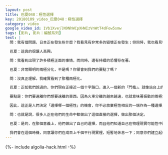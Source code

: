 ```yaml
---
layout: post
title: 巴夏048：極性選擇
key: 20180109_video_巴夏048：極性選擇
category: video
google_video_id: 1Vb1XvejlN9NhWCpXHWIzVnWtT4dFow5smw
tags: [影片, 影片｜編號系列]
text: |
  問：我有個問題，日本正在發生些什麼？我看見有非常多的毀壞正在發生；但同時，我也看見很多人表現出的愛，以及想要幫助他人的意願。

  巴夏：這真的很讓人高興。

  問：我看到出現了許多積極正面的事情，而同時，還有持續的恐懼存在著。

  巴夏：非常顯明的兩極分化，不是嗎？你領會到我們的要點了嗎？

  問：沒真正理解。我確實看到了那種兩極化。

  巴夏：正如我們說過的，你們現在正接近一個十字路口，進入一個新的「門檻」。就像站台上的火車開始按照各自的軌道出發，開始駛離車站，彼此之間開始越來越分離開來、距離越來越遠。它們創造著截然不同的現實，彼此間的振動也有很大的差別。

  要點是：你們要遠離你們想要遠離的東西。因為火車分離的越來越遠，也就意味著振動的兩極分化越來越遠。在此意義上，你所選擇的振動就決定了你會自動轉變到的現實世界。所以這些都是理解「極性選擇」（polarized choices）的機會。你是選擇進入恐懼，還是選擇積極正面地回應？這決定著你接下來會經歷到的平行現實世界，而你受鼓舞而採取的行動，正像徵了你喜歡的那個平行現實世界。

  因此，這正是人們決定「選擇哪一個極性」的機會，你不必放棄極性相反的一端作為一種選擇，僅僅是因為它是一個等效的選擇，而你不必非選不可。

  問：也就是說，很多人正在他們的生命中都做出了這個直接的選擇，做出那個決定。

  巴夏：是的，在那個意義上，他們做出了自己的選擇，而且他們知道自己在物理現實可能性中所做的選擇可能會帶來的後果。這些選擇正在給世界帶來一個抉擇的機會，讓人們以各種方式來確定他們喜歡和不喜歡的世界會是什麼樣。而這還會持續很長一段時間，給予你們星球上的很多人以很多機會決定他們到底喜歡的是什麼，可以有各種方式來決定他們的星球.。

  我們會在這個時機，同意讓你們在成百上千個平行現實裡，短暫地休息一下；同意你們建立起你們的全息經驗。
---
```


{%- include algolia-hack.html -%}
